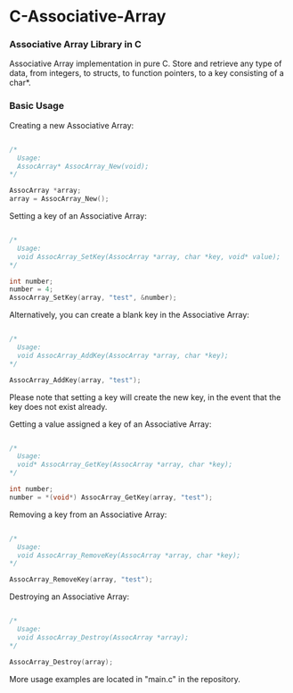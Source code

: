 # C-Associative-Array

### Associative Array Library in C

Associative Array implementation in pure C.  Store and retrieve any type of data, from integers, to structs, to function pointers, to a key consisting of a char*.

### Basic Usage

Creating a new Associative Array:
```C

/*
  Usage:
  AssocArray* AssocArray_New(void);
*/

AssocArray *array;
array = AssocArray_New();

```

Setting a key of an Associative Array:
```C

/*
  Usage:
  void AssocArray_SetKey(AssocArray *array, char *key, void* value);
*/

int number;
number = 4;
AssocArray_SetKey(array, "test", &number);

```

Alternatively, you can create a blank key in the Associative Array:
```C

/*
  Usage:
  void AssocArray_AddKey(AssocArray *array, char *key);
*/

AssocArray_AddKey(array, "test");

```
Please note that setting a key will create the new key, in the event that the key does not exist already.


Getting a value assigned a key of an Associative Array:
```C

/*
  Usage:
  void* AssocArray_GetKey(AssocArray *array, char *key);
*/

int number;
number = *(void*) AssocArray_GetKey(array, "test");

```

Removing a key from an Associative Array:
```C

/*
  Usage:
  void AssocArray_RemoveKey(AssocArray *array, char *key);
*/

AssocArray_RemoveKey(array, "test");

```

Destroying an Associative Array:
```C

/*
  Usage:
  void AssocArray_Destroy(AssocArray *array);
*/

AssocArray_Destroy(array);

```


More usage examples are located in "main.c" in the repository.
